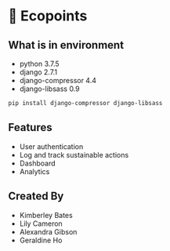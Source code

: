 # 🌱 Ecopoints

## What is in environment
- python 3.7.5
- django 2.7.1
- django-compressor 4.4 
- django-libsass 0.9
```bash
pip install django-compressor django-libsass
```


## Features
- User authentication
- Log and track sustainable actions
- Dashboard
- Analytics

## Created By
- Kimberley Bates
- Lily Cameron
- Alexandra Gibson
- Geraldine Ho